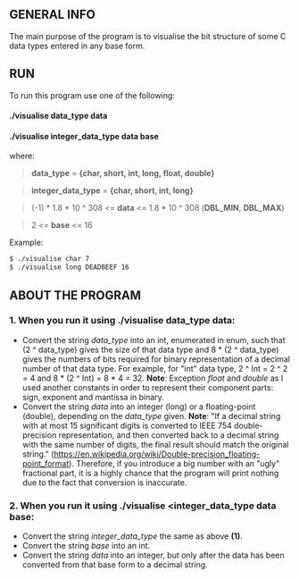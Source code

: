 ## GENERAL INFO
  The main purpose of the program is to visualise the bit structure of some C data types entered in any base form.

## RUN
  To run this program use one of the following:
  #### ./visualise data_type data
  #### ./visualise integer_data_type data base
  where:
  > **data_type**         = **{char, short, int, long, float, double}**
  
  > **integer_data_type** = **{char, short, int, long}**
  
  > (-1) * 1.8 * 10 ^ 308 <= **data** <= 1.8 * 10 ^ 308 (**DBL_MIN**, **DBL_MAX**)
  
  > 2 <= **base** <= 16

  Example:
  ```sh
  $ ./visualise char 7
  $ ./visualise long DEADBEEF 16
  ```

## ABOUT THE PROGRAM
### 1. When you run it using ./visualise data_type data:
- Convert the string *data_type* into an int, enumerated in enum, such that (2 ^ data_type) gives the size of that data type and 8 * (2 ^ data_type) gives the numbers of bits required for binary representation of a decimal number of that data type. For example, for "int" data type, 2 ^ Int = 2 ^ 2 = 4 and 8 * (2 ^ Int) = 8 * 4 = 32.
**Note**: Exception *float* and *double* as I used another constants in order to represent their component parts: sign, exponent and mantissa in binary.
- Convert the string *data* into an integer (long) or a floating-point (double), depending on the *data_type* given.
**Note**: "If a decimal string with at most 15 significant digits is converted to IEEE 754 double-precision representation,
and then converted back to a decimal string with the same number of digits, the final result should match the original string." (https://en.wikipedia.org/wiki/Double-precision_floating-point_format). Therefore, if you introduce a big number with an "ugly" fractional part, it is a highly chance that the program will print nothing due to the fact that conversion is inaccurate.

### 2. When you run it using ./visualise <integer_data_type data base:
- Convert the string *integer_data_type* the same as above **(1)**.
- Convert the string *base* into an int.
- Convert the string *data* into an integer, but only after the data has been converted from that base form to a decimal string.

